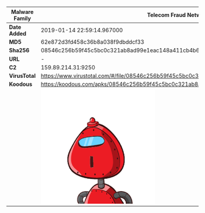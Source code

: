 | Malware Family | Telecom Fraud Network for South Koreans                      |
| -------------- | ------------------------------------------------------------ |
| **Date Added** | 2019-01-14 22:59:14.967000                                                   |
| **MD5**        | 62e872d3fd458c36b8a038f9dbddcf33                             |
| **Sha256**     | 08546c256b59f45c5bc0c321ab8ad99e1eac148a411cb4b61294509431477c8a |
| **URL**        | -                                                            |
| **C2**         | 159.89.214.31:9250 |
| **VirusTotal** | https://www.virustotal.com/#/file/08546c256b59f45c5bc0c321ab8ad99e1eac148a411cb4b61294509431477c8a/detection |
| **Koodous**    | https://koodous.com/apks/08546c256b59f45c5bc0c321ab8ad99e1eac148a411cb4b61294509431477c8a |
|                | ![](../assets/08546c256b59f45c5bc0c321ab8ad99e1eac148a411cb4b61294509431477c8a.png) |